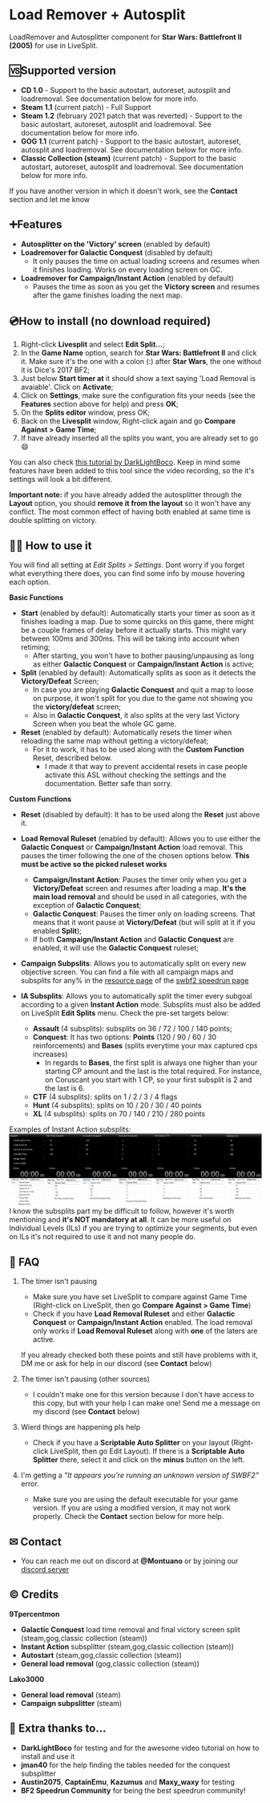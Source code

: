 # Load Remover + Autosplit

LoadRemover and Autosplitter component for **Star Wars: Battlefront II (2005)** for use in LiveSplit.

## 🆚Supported version
- **CD 1.0** - Support to the basic autostart, autoreset, autosplit and loadremoval. See documentation below for more info.
- **Steam 1.1** (current patch) - Full Support
- **Steam 1.2** (february 2021 patch that was reverted) - Support to the basic autostart, autoreset, autosplit and loadremoval. See documentation below for more info.
- **GOG 1.1** (current patch) - Support to the basic autostart, autoreset, autosplit and loadremoval. See documentation below for more info.
- **Classic Collection (steam)** (current patch) - Support to the basic autostart, autoreset, autosplit and loadremoval. See documentation below for more info.

If you have another version in which it doesn't work, see the **Contact** section and let me know

## ➕Features
- **Autosplitter on the 'Victory' screen** (enabled by default)
- **Loadremover for Galactic Conquest** (disabled by default)
  - It only pauses the time on actual loading screens and resumes when it finishes loading. Works on every loading screen on GC.
- **Loadremover for Campaign/Instant Action** (enabled by default)
  - Pauses the time as soon as you get the **Victory screen** and resumes after the game finishes loading the next map.  

## 💿How to install (no download required)
1. Right-click **Livesplit** and select **Edit Split...**;
2. In the **Game Name** option, search for **Star Wars: Battlefront II** and click it. Make sure it's the one with a colon (:) after **Star Wars**, the one without it is Dice's 2017 BF2;
3. Just below **Start timer at** it should show a text saying 'Load Removal is avaiable'. Click on **Activate**;
4. Click on **Settings**, make sure the configuration fits your needs (see the **Features** section above for help) and press **OK**;
5. On the **Splits editor** window, press OK;
6. Back on the **Livesplit** window, Right-click again and go **Compare Against > Game Time**;
7. If have already inserted all the splits you want, you are already set to go 😄

You can also check [this tutorial by DarkLightBoco](https://www.youtube.com/watch?v=usko-Cj9yxA). Keep in mind some features have been added to this tool since the video recording, so the it's settings will look a bit different.

**Important note:** if you have already added the autosplitter through the **Layout** option, you should **remove it from the layout** so it won't have any conflict. The most common effect of having both enabled at same time is double splitting on victory.

## 👨‍🏫 How to use it

You will find all setting at _Edit Splits > Settings_. Dont worry if you forget what everything there does, you can find some info by mouse hovering each option.

**Basic Functions**
- **Start** (enabled by default): Automatically starts your timer as soon as it finishes loading a map. Due to some quircks on this game, there might be a couple frames of delay before it actually starts. This might vary between 100ms and 300ms. This will be taking into account when retiming;
  - After starting, you won't have to bother pausing/unpausing as long as either **Galactic Conquest** or **Campaign/Instant Action** is active; 
- **Split** (enabled by default): Automatically splits as soon as it detects the **Victory/Defeat** Screen; 
  - In case you are playing **Galactic Conquest** and quit a map to loose on purpose, it won't split for you due to the game not showing you the **victory/defeat** screen;
  - Also in **Galactic Conquest**, it also splits at the very last Victory Screen when you beat the whole GC game.
- **Reset** (enabled by default): Automatically resets the timer when reloading the same map without getting a victory/defeat; 
  - For it to work, it has to be used along with the **Custom Function** Reset, described below.
    - I made it that way to prevent accidental resets in case people activate this ASL without checking the settings and the documentation. Better safe than sorry.
 

**Custom Functions**
- **Reset** (disabled by default): It has to be used along the **Reset** just above it.
- **Load Removal Ruleset** (enabled by default): Allows you to use either the **Galactic Conquest** or **Campaign/Instant Action** load removal. This pauses the timer following the one of the chosen options below. **This must be active so the picked ruleset works**
  - **Campaign/Instant Action**: Pauses the timer only when you get a **Victory/Defeat** screen and resumes after loading a map. **It's the main load removal** and should be used in all categories, with the exception of **Galactic Conquest**;
  - **Galactic Conquest**: Pauses the timer only on loading screens. That means that it wont pause at **Victory/Defeat** (but will split at it if you enabled **Split**);
  - If both **Campaign/Instant Action** and **Galactic Conquest** are enabled, it will use the **Galactic Conquest** ruleset;
 
- **Campaign Subpslits**: Allows you to automatically split on every new objective screen. You can find a file with all campaign maps and subsplits for any% in the [resource page](https://www.speedrun.com/swbf2/resources/zlmje) of the [swbf2 speedrun page](https://www.speedrun.com/swbf2) 

- **IA Subsplits**: Allows you to automatically split the timer every subgoal according to a given **Instant Action** mode. Subsplits must also be added on LiveSplit **Edit Splits** menu. Check the pre-set targets below:
  - **Assault** (4 subsplits): subsplits on 36 / 72 / 100 / 140 points;
  - **Conquest**: It has two options: **Points** (120 / 90 / 60 / 30 reinforcements) and **Bases** (splits everytime your max captured cps increases)
    - In regards to **Bases**, the first split is always one higher than your starting CP amount and the last is the total required. For instance, on Coruscant you start with 1 CP, so your first subsplit is 2 and the last is 6.
  - **CTF** (4 subsplits): splits on 1 / 2 / 3 / 4 flags
  - **Hunt** (4 subsplits): splits on 10 / 20 / 30 / 40 points
  - **XL** (4 subsplits): splits on 70 / 140 / 210 / 280 points

Examples of Instant Action subsplits:
 ![subsplits examples](https://github.com/9Tpercentmon/swbf2_loadremover/blob/main/github_subsplits.png?raw=true)
I know the subsplits part my be difficult to follow, however it's worth mentioning and **it's NOT mandatory at all**. It can be more useful on Individual Levels (ILs) if you are trying to optimize your segments, but even on ILs it's not required to use it and not many people do.
  
## 📜 FAQ

1. The timer isn't pausing
    - Make sure you have set LiveSplit to compare against Game Time (Right-click on LiveSplit, then go **Compare Against > Game Time**)
    - Check if you have **Load Removal Ruleset** and either **Galactic Conquest** or **Campaign/Instant Action** enabled. The load removal only works if **Load Removal Ruleset** along with **one** of the laters are active.
  
    If you already checked both these points and still have problems with it, DM me or ask for help in our discord (see **Contact** below)
2. The timer isn't pausing (other sources)
    - I couldn't make one for this version because I don't have access to this copy, but with your help I can make one! Send me a message on my discord (see **Contact** below)
    
3. Wierd things are happening pls help
    - Check if you have a **Scriptable Auto Splitter** on your layout (Right-click LiveSplit, then go Edit Layout). If there is a **Scriptable Auto Splitter** there, select it and click on the **minus** button on the left.

4. I'm getting a _"It appears you're running an unknown version of SWBF2"_ error.
    - Make sure you are using the default executable for your game version. If you are using a modified version, it may not work properly. Check the **Contact** section below for more help.

     
## ✉ Contact
- You can reach me out on discord at **@Montuano** or by joining our [discord server](https://discord.gg/f8mHxWb) 

## © Credits

**9Tpercentmon**
- **Galactic Conquest** load time removal and final victory screen split (steam,gog,classic collection (steam))
- **Instant Action** subsplitter (steam,gog,classic collection (steam))
- **Autostart** (steam,gog,classic collection (steam))
- **General load removal** (gog,classic collection (steam))

**Lako3000**
- **General load removal** (steam)
- **Campaign subpslitter**  (steam)

## 💜 Extra thanks to...
- **DarkLightBoco** for testing and for the awesome video tutorial on how to install and use it
- **jman40** for the help finding the tables needed for the conquest subsplitter
- **Austin2075**, **CaptainEmu**, **Kazumus** and **Maxy_waxy** for testing
- **BF2 Speedrun Community** for being the best speedrun community!




